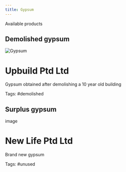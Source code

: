 ```yaml
---
title: Gypsum
---
```


Available products 

## Demolished gypsum 
![Gypsum](https://user-images.githubusercontent.com/101006225/156902174-94067b31-696b-4102-bbf2-487a6e89fa2d.jpg)
# Upbuild Ptd Ltd 
Gypsum obtained after demolishing a 10 year old building 

Tags: #demolished 


## Surplus gypsum 
image 
# New Life Ptd Ltd 
Brand new gypsum 

Tags: #unused 
